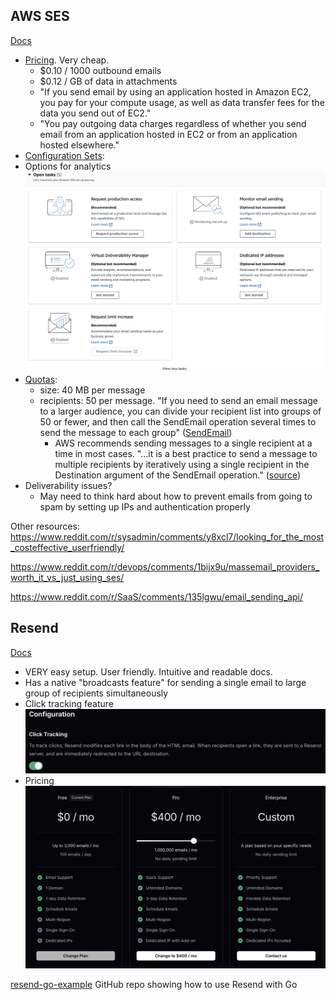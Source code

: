 ## AWS SES
[Docs](https://docs.aws.amazon.com/ses/latest/APIReference/Welcome.html)
- [Pricing](https://aws.amazon.com/ses/pricing/). Very cheap.
    - $0.10 / 1000 outbound emails
    - $0.12 / GB of data in attachments
    - "If you send email by using an application hosted in Amazon EC2, you pay for your compute usage, as well as data transfer fees for the data you send out of EC2."
    - "You pay outgoing data charges regardless of whether you send email from an application hosted in EC2 or from an application hosted elsewhere."
- [Configuration Sets](https://docs.aws.amazon.com/console/ses/configuration-sets):
- Options for analytics
![AWS tasks dashboard](static/AWS_tasks_dashboard.png)
- [Quotas](https://docs.aws.amazon.com/ses/latest/dg/quotas.html#:~:text=Sending%20quotas,-Quotas%20are%20based&text=If%20your%20account%20is%20in,on%20your%20specific%20use%20case.&text=second%20(sending%20rate)-,If%20your%20account%20is%20in%20the%20sandbox%2C%20you,send%201%20email%20per%20second.):
    - size: 40 MB per message
    - recipients: 50 per message. "If you need to send an email message to a larger audience, you can divide your recipient list into groups of 50 or fewer, and then call the SendEmail operation several times to send the message to each group" ([SendEmail](https://docs.aws.amazon.com/ses/latest/APIReference/API_SendEmail.html))
         - AWS recommends sending messages to a single recipient at a time in most cases. "...it is a best practice to send a message to multiple recipients by iteratively using a single recipient in the Destination argument of the SendEmail operation." ([source](https://aws.amazon.com//blogs/messaging-and-targeting/how-to-send-messages-to-multiple-recipients-with-amazon-simple-email-service-ses/))
- Deliverability issues?
    - May need to think hard about how to prevent emails from going to spam by setting up IPs and authentication properly

Other resources:
https://www.reddit.com/r/sysadmin/comments/y8xcl7/looking_for_the_most_costeffective_userfriendly/

https://www.reddit.com/r/devops/comments/1bijx9u/massemail_providers_worth_it_vs_just_using_ses/

https://www.reddit.com/r/SaaS/comments/135lgwu/email_sending_api/

## Resend
[Docs](https://resend.com/docs/send-with-go)
- VERY easy setup. User friendly. Intuitive and readable docs.
- Has a native "broadcasts feature" for sending a single email to large group of recipients simultaneously
- Click tracking feature
![Click tracking](static/resend_click_tracking.png)
- Pricing
![Pricing](static/resend_pricing.png)

[resend-go-example](https://github.com/resend/resend-go-example) GitHub repo showing how to use Resend with Go